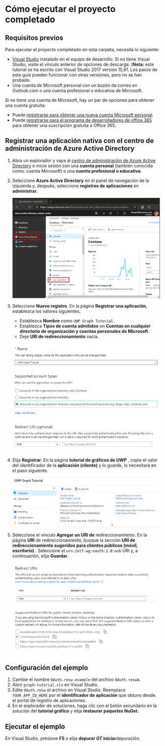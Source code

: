 # <a name="how-to-run-the-completed-project"></a>Cómo ejecutar el proyecto completado

## <a name="prerequisites"></a>Requisitos previos

Para ejecutar el proyecto completado en esta carpeta, necesita lo siguiente:

- [Visual Studio](https://visualstudio.microsoft.com/vs/) instalado en el equipo de desarrollo. Si no tiene Visual Studio, visite el vínculo anterior de opciones de descarga. (**Nota:** este tutorial se ha escrito con Visual Studio 2017 versión 15,81. Los pasos de esta guía pueden funcionar con otras versiones, pero no se han probado.
- Una cuenta de Microsoft personal con un buzón de correo en Outlook.com o una cuenta profesional o educativa de Microsoft.

Si no tiene una cuenta de Microsoft, hay un par de opciones para obtener una cuenta gratuita:

- Puede [registrarse para obtener una nueva cuenta Microsoft personal](https://signup.live.com/signup?wa=wsignin1.0&rpsnv=12&ct=1454618383&rver=6.4.6456.0&wp=MBI_SSL_SHARED&wreply=https://mail.live.com/default.aspx&id=64855&cbcxt=mai&bk=1454618383&uiflavor=web&uaid=b213a65b4fdc484382b6622b3ecaa547&mkt=E-US&lc=1033&lic=1).
- Puede [registrarse para el programa de desarrolladores de office 365](https://developer.microsoft.com/office/dev-program) para obtener una suscripción gratuita a Office 365.

## <a name="register-a-native-application-with-the-azure-active-directory-admin-center"></a>Registrar una aplicación nativa con el centro de administración de Azure Active Directory

1. Abra un explorador y vaya al [centro de administración de Azure Active Directory](https://aad.portal.azure.com) e inicie sesión con una **cuenta personal** (también conocida como: cuenta Microsoft) o una **cuenta profesional o educativa**.

1. Seleccione **Azure Active Directory** en el panel de navegación de la izquierda y, después, seleccione **registros de aplicaciones** en **administrar**.

    ![Una captura de pantalla de los registros de la aplicación ](/tutorial/images/aad-portal-app-registrations.png)

1. Seleccione **Nuevo registro**. En la página **Registrar una aplicación**, establezca los valores siguientes.

    - Establezca **Nombre** como `UWP Graph Tutorial`.
    - Establezca **Tipos de cuenta admitidos** en **Cuentas en cualquier directorio de organización y cuentas personales de Microsoft**.
    - Deje **URI de redireccionamiento** vacía.

    ![Captura de pantalla de la página registrar una aplicación](/tutorial/images/aad-register-an-app.png)

1. Elija **Registrar**. En la página **tutorial de gráficos de UWP** , copie el valor del identificador de la **aplicación (cliente)** y lo guarde, lo necesitará en el paso siguiente.

    ![Captura de pantalla del identificador de la aplicación del nuevo registro de la aplicación](/tutorial/images/aad-application-id.png)

1. Seleccione el vínculo **Agregar un URI de** redireccionamiento. En la página **URI** de redireccionamiento, busque la sección **URI de redireccionamiento sugeridos para clientes públicos (móvil, escritorio)** . Seleccione el `urn:ietf:wg:oauth:2.0:oob` URI y, a continuación, elija **Guardar**.

    ![Captura de pantalla de la página URI de redireccionamiento](/tutorial/images/aad-redirect-uris.png)

## <a name="configure-the-sample"></a>Configuración del ejemplo

1. Cambie el nombre `OAuth.resw.example` del archivo `OAuth.resw`a.
1. Abrir `graph-tutorial.sln` en Visual Studio.
1. Edite `OAuth.resw` el archivo en Visual Studio. Reemplace `YOUR_APP_ID_HERE` por el **identificador de aplicación** que obtuvo desde el portal de registro de aplicaciones.
1. En el explorador de soluciones, haga clic con el botón secundario en la solución del **tutorial gráfico** y elija **restaurar paquetes NuGet**.

## <a name="run-the-sample"></a>Ejecutar el ejemplo

En Visual Studio, presione **F5** o elija **depurar _GT_ iniciar**depuración.